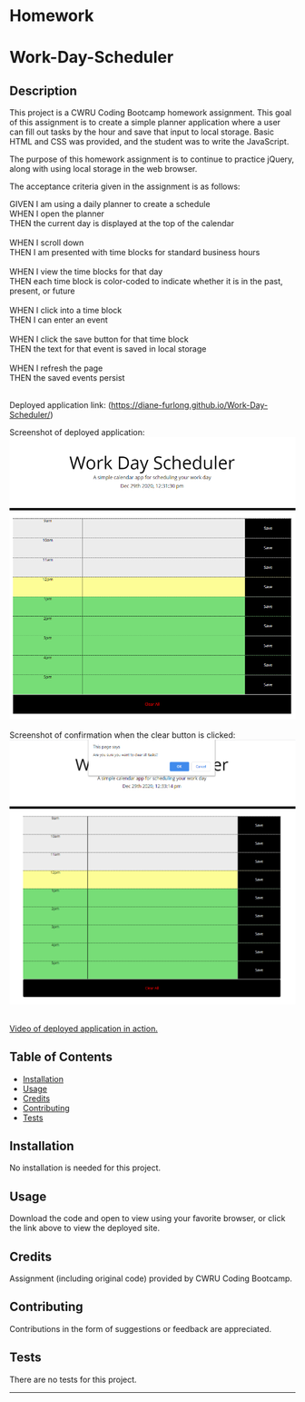 # Homework


# Work-Day-Scheduler


## Description 

This project is a CWRU Coding Bootcamp homework assignment. This goal of this assignment is to create a simple planner application where a user can fill out tasks by the hour and save that input to local storage. Basic HTML and CSS was provided, and the student was to write the JavaScript.<br>

The purpose of this homework assignment is to continue to practice jQuery, along with using local storage in the web browser.<br>

The acceptance criteria given in the assignment is as follows:<br>

GIVEN I am using a daily planner to create a schedule<br>
WHEN I open the planner<br>
THEN the current day is displayed at the top of the calendar<br>
<br>
WHEN I scroll down<br>
THEN I am presented with time blocks for standard business hours<br>
<br>
WHEN I view the time blocks for that day<br>
THEN each time block is color-coded to indicate whether it is in the past, present, or future<br>
<br>
WHEN I click into a time block<br>
THEN I can enter an event<br>
<br>
WHEN I click the save button for that time block<br>
THEN the text for that event is saved in local storage<br>
<br>
WHEN I refresh the page<br>
THEN the saved events persist<br>
<br>

Deployed application link: (https://diane-furlong.github.io/Work-Day-Scheduler/)


Screenshot of deployed application:<br>
<img src="https://github.com/diane-furlong/Work-Day-Scheduler/blob/main/Assets/Screenshot-12.png" width="700px"><br><br>
Screenshot of confirmation when the clear button is clicked:<br>
<img src="https://github.com/diane-furlong/Work-Day-Scheduler/blob/main/Assets/Screenshot-confirm.png" width="700px"><br><br>

<a href="https://github.com/diane-furlong/Work-Day-Scheduler/blob/main/Assets/Workday-Scheduler-video.mp4">Video of deployed application in action.</a>

## Table of Contents

* [Installation](#installation)
* [Usage](#usage)
* [Credits](#credits)
* [Contributing](#contributing)
* [Tests](#tests)


## Installation

No installation is needed for this project.


## Usage 

Download the code and open to view using your favorite browser, or click the link above to view the deployed site.


## Credits

Assignment (including original code) provided by CWRU Coding Bootcamp.


## Contributing

Contributions in the form of suggestions or feedback are appreciated.


## Tests

There are no tests for this project.

---
